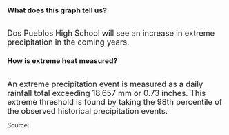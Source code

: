 ### What does this graph tell us?
<br>
<span style="font-size:18px;">Dos Pueblos High School will see an increase in extreme precipitation in the coming years.</span>
<br>

### How is extreme heat measured?

<br>
<span style="font-size:18px;">An extreme precipitation event is measured as a daily rainfall total exceeding 18.657 mm or 0.73 inches. This extreme threshold is found by taking the 98th percentile of the observed historical precipitation events.</span>

Source: